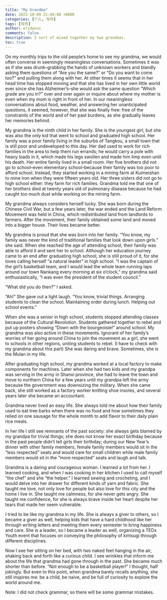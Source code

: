 ```yaml
---
title: "My Grandma"
date: 2023-10-09 21:49:00 +0800
categories: [个人, 写作]
tags: [写作]
author: eridanus
comments: false
description: I sort of mixed together my two grandmas.
toc: true
---
```


On my monthly trips to the old people’s home to see my grandma, we would often converse in seemingly meaningless conversations. Sometimes it was as if she was drunk–grabbing the hands of unknown workers and blandly asking them questions of “Are you the same?” or “Do you want to come too?” and pulling them along with her. At other times it seems that in her head time has stopped moving and that she has lived in her own little world ever since she has Alzheimer’s–she would ask the same question “Which grade are you in?” over and over again or inquire about where my mother is even when my mom is right in front of her. In our meaningless conversations about food, weather, and answering her unanticipated questions, it seemed, however, that she was finally free: free of the constraints of the world and of her past burdens, as she gradually leaves her memories behind.

My grandma is the ninth child in her family. She is the youngest girl, but she was also the only kid that went to school and graduated high school. Her family was a poor family living in the suburbs of Tangkou, a small town that is still poor and undeveloped to this day. Her dad used to work for rich families in the area to help them run errands; he would carry a pole with heavy loads in it, which made his legs swollen and made him limp even until his death. Her entire family lived in a small room. Her five brothers did not go to school–even elementary school–because their family was too poor to afford school. Instead, they started working in a mining farm at Kuimeishan to mine iron when they were fifteen years old. Her three sisters did not go to high school either: they farm for rich families. Grandma told me that one of her brothers died at twenty years old of pulmonary disease because he had caught too much dust while working on the mining farm.

My grandma always considers herself lucky. She was born during the Chinese Civil War, but a few years later, the war ended and the Land Reform Movement was held in China, which redistributed land from landlords to farmers. After the movement, their family obtained some land and moved into a bigger house. Their lives became better.

My grandma is proud that she was born into her family. “You know, my family was never the kind of traditional families that look down upon girls.” she said. When she reached the age of attending school, their family was able to afford it and sent her to school. Although her education journey came to an end after graduating high school, she is still proud of it, for she loves calling herself “a natural leader” in high school. “I was the captain of the girl’s basketball team, and I would lead the whole team running laps around our town Nankang every morning at six o’clock,” my grandma said enthusiastically, “I was even the president of the student council.”

“What did you do then?” I asked.

“Ah!” She gave out a light laugh. “You know, trivial things. Arranging students to clean the school. Maintaining order during lunch. Helping out school events.”

When she was a senior in high school, students stopped attending classes because of the Cultural Revolution. Students gathered together to rebel and put up posters showing “Down with the bourgeoisie!” around school. My grandma was also active in these movements. Ignorant of her family’s worries of her going around China to join the movement as a girl, she went to schools in other regions, uniting students to rebel. (I have to check with my grandma about this part) She was daring and brave. Sometimes, she is the Mulan in my life.

After graduating high school, my grandma worked at a local factory to make components for machines. Later when she had two kids and my grandpa was serving in the army in Shanxi province, she had to leave the town and move to northern China for a few years until my grandpa left the army because the government was downsizing the military. When she came back, she still worked as a factory worker knitting shoe insoles, and several years later she became an accountant.

Grandma never lived an easy life. She always told me about how their family used to eat tree barks when there was no food and how sometimes they relied on one sausage for the whole month to add flavor to their daily plain rice meals.

In her life I still see remnants of the past society: she always gets blamed by my grandpa for trivial things; she does not know her exact birthday because in the past people didn’t tell girls their birthday; during our New Year’s dinner with other family members, female family members would sit in the “less respected” seats and would care for small children while male family members would sit in the “more respected” seats and laugh and talk.

Grandma is a daring and courageous woman. I learned a lot from her. I learned cooking, and when I was cooking in her kitchen I used to call myself “the chef” and she “the helper.” I learned sewing and crocheting, and I would delve into her drawer for different kinds of yarn and fabric. She taught me love, not only love for people but also love for this city and the home I live in. She taught me calmness, for she never gets angry. She taught me confidence, for she is always brave inside her heart despite her tears that made her seem vulnerable.

I tried to be like my grandma in my life. She is always a giver to others, so I became a giver as well, helping kids that have a hard childhood like her through writing letters and meeting them every semester to bring happiness and care. She is a leader, so I became a leader as well, organizing a TEDx Youth event that focuses on conveying the philosophy of kintsugi through different disciplines.

Now I see her sitting on her bed, with two naked feet hanging in the air, shaking back and forth like a curious child. I see wrinkles that inform me about the life that grandma had gone through in the past. She became much shorter than before. “Not enough to be a basketball player!” I thought, half jokingly. But even to this point, when grandma barely recalls anything, she still inspires me: be a child, be naive, and be full of curiosity to explore the world around me.

Note: I did not check grammar, so there will be some grammar mistakes.
